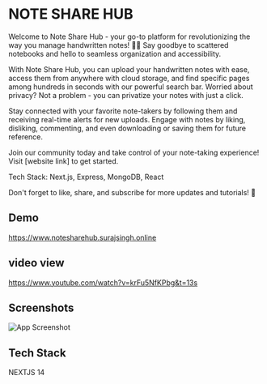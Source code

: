
# NOTE SHARE HUB
Welcome to Note Share Hub - your go-to platform for revolutionizing the way you manage handwritten notes! 📝✨ Say goodbye to scattered notebooks and hello to seamless organization and accessibility.

With Note Share Hub, you can upload your handwritten notes with ease, access them from anywhere with cloud storage, and find specific pages among hundreds in seconds with our powerful search bar. Worried about privacy? Not a problem - you can privatize your notes with just a click.

Stay connected with your favorite note-takers by following them and receiving real-time alerts for new uploads. Engage with notes by liking, disliking, commenting, and even downloading or saving them for future reference.

Join our community today and take control of your note-taking experience! Visit [website link] to get started.

Tech Stack: Next.js, Express, MongoDB, React

Don't forget to like, share, and subscribe for more updates and tutorials! 🚀


## Demo

https://www.notesharehub.surajsingh.online

## video view

https://www.youtube.com/watch?v=krFu5NfKPbg&t=13s


## Screenshots

![App Screenshot](https://res.cloudinary.com/dnxv21hr0/image/upload/v1715001080/fpusrvp0cqjdpohbdzfz.jpg)


## Tech Stack

NEXTJS 14


